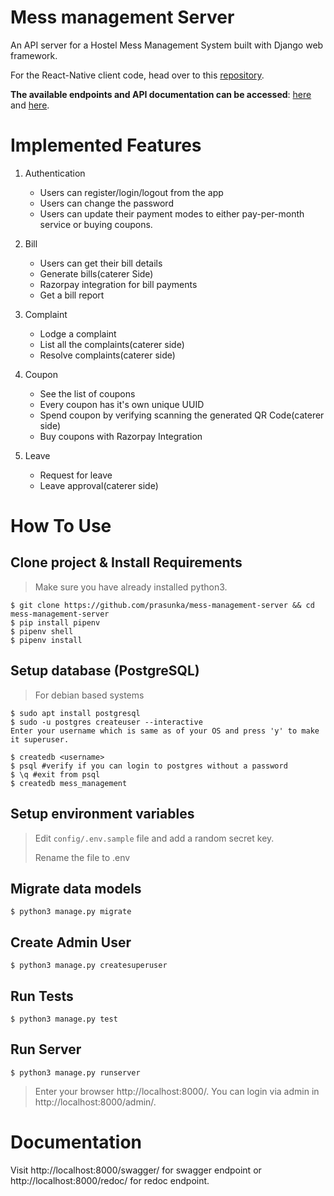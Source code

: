 # Mess management Server

An API server for a Hostel Mess Management System built with Django web framework. 

For the React-Native client code, head over to this [repository](https://github.com/Prateek93a/NoMess).

**The available endpoints and API documentation can be accessed**:
[here](https://mess-management-server.herokuapp.com/api/swagger/) and [here](https://mess-management-server.herokuapp.com/api/redoc/).


Implemented Features 
=
1. Authentication
    * Users can register/login/logout from the app
    * Users can change the password
    * Users can update their payment modes to either pay-per-month service or buying coupons.

2. Bill
    * Users can get their bill details
    * Generate bills(caterer Side)
    * Razorpay integration for bill payments
    * Get a bill report

3. Complaint
    * Lodge a complaint
    * List all the complaints(caterer side)
    * Resolve complaints(caterer side)

4. Coupon
    * See the list of coupons
    * Every coupon has it's own unique UUID
    * Spend coupon by verifying scanning the generated QR Code(caterer side)
    * Buy coupons with Razorpay Integration

5. Leave
    * Request for leave
    * Leave approval(caterer side)

How To Use
=
## Clone project & Install Requirements
> Make sure you have already installed python3.
```
$ git clone https://github.com/prasunka/mess-management-server && cd mess-management-server
$ pip install pipenv
$ pipenv shell
$ pipenv install
```
## Setup database (PostgreSQL)
> For debian based systems
```
$ sudo apt install postgresql
$ sudo -u postgres createuser --interactive
Enter your username which is same as of your OS and press 'y' to make it superuser.

$ createdb <username>
$ psql #verify if you can login to postgres without a password
$ \q #exit from psql
$ createdb mess_management
```
## Setup environment variables
> Edit `config/.env.sample` file and add a random secret key. 
>
> Rename the file to .env

## Migrate data models
```
$ python3 manage.py migrate
```
## Create Admin User
```
$ python3 manage.py createsuperuser
```
## Run Tests
```
$ python3 manage.py test
```
## Run Server
```
$ python3 manage.py runserver
```
> Enter your browser http://localhost:8000/. You can login via admin in http://localhost:8000/admin/.

Documentation
=
Visit http://localhost:8000/swagger/ for swagger endpoint or http://localhost:8000/redoc/ for redoc endpoint.

